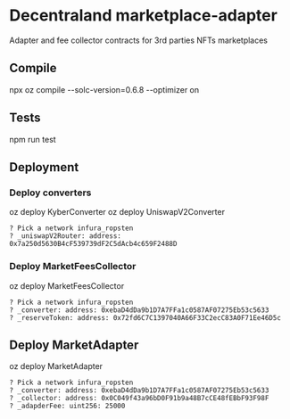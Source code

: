 # Decentraland marketplace-adapter

Adapter and fee collector contracts for 3rd parties NFTs marketplaces

## Compile
npx oz compile --solc-version=0.6.8 --optimizer on

## Tests
npm run test

## Deployment

### Deploy converters
oz deploy KyberConverter
oz deploy UniswapV2Converter

```
? Pick a network infura_ropsten
? _uniswapV2Router: address: 0x7a250d5630B4cF539739dF2C5dAcb4c659F2488D
```

### Deploy MarketFeesCollector
oz deploy MarketFeesCollector

```
? Pick a network infura_ropsten
? _converter: address: 0xebaD4dDa9b1D7A7FFa1c0587AF07275Eb53c5633
? _reserveToken: address: 0x72fd6C7C1397040A66F33C2ecC83A0F71Ee46D5c
```

## Deploy MarketAdapter
oz deploy MarketAdapter

```
? Pick a network infura_ropsten
? _converter: address: 0xebaD4dDa9b1D7A7FFa1c0587AF07275Eb53c5633
? _collector: address: 0x0C049f43a96bD0F91b9a48B7cCE48fEBbF93F98F
? _adapderFee: uint256: 25000
```
